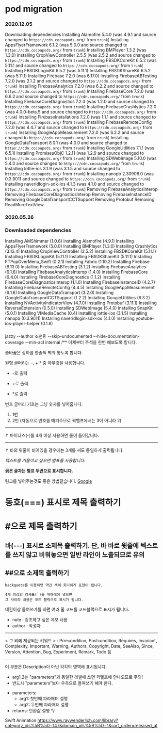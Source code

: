# pod migration 

### 2020.12.05

Downloading dependencies
Installing Alamofire 5.4.0 (was 4.9.1 and source changed to `https://cdn.cocoapods.org/` from `trunk`)
Installing AppsFlyerFramework 6.1.2 (was 5.0.0 and source changed to `https://cdn.cocoapods.org/` from `trunk`)
Installing BMPlayer 1.3.2 (was 1.3.0)
Installing CropViewController 2.5.5 (was 2.5.2 and source changed to `https://cdn.cocoapods.org/` from `trunk`)
Installing FBSDKCoreKit 6.5.2 (was 5.11.1 and source changed to `https://cdn.cocoapods.org/` from `trunk`)
Installing FBSDKLoginKit 6.5.2 (was 5.11.1)
Installing FBSDKShareKit 6.5.2 (was 5.11.1)
Installing Firebase 7.2.0 (was 6.17.0)
Installing FirebaseABTesting 7.2.0 (was 3.1.2 and source changed to `https://cdn.cocoapods.org/` from `trunk`)
Installing FirebaseAnalytics 7.2.0 (was 6.2.2 and source changed to `https://cdn.cocoapods.org/` from `trunk`)
Installing FirebaseCore 7.2.0 (was 6.6.2 and source changed to `https://cdn.cocoapods.org/` from `trunk`)
Installing FirebaseCoreDiagnostics 7.2.0 (was 1.2.0 and source changed to `https://cdn.cocoapods.org/` from `trunk`)
Installing FirebaseCrashlytics 7.2.0 (was 4.0.0-beta.5 and source changed to `https://cdn.cocoapods.org/` from `trunk`)
Installing FirebaseInstallations 7.2.0 (was 1.1.1 and source changed to `https://cdn.cocoapods.org/` from `trunk`)
Installing FirebaseRemoteConfig 7.2.0 (was 4.4.7 and source changed to `https://cdn.cocoapods.org/` from `trunk`)
Installing GoogleAppMeasurement 7.2.0 (was 6.2.2 and source changed to `https://cdn.cocoapods.org/` from `trunk`)
Installing GoogleDataTransport 8.0.1 (was 4.0.0 and source changed to `https://cdn.cocoapods.org/` from `trunk`)
Installing GoogleUtilities 7.1.1 (was 6.5.1)
Installing PromisesObjC 1.2.11 (was 1.2.9 and source changed to `https://cdn.cocoapods.org/` from `trunk`)
Installing SDWebImage 5.10.0 (was 5.4.0 and source changed to `https://cdn.cocoapods.org/` from `trunk`)
Installing lottie-ios 3.1.9 (was 3.1.5 and source changed to `https://cdn.cocoapods.org/` from `trunk`)
Installing nanopb 2.30906.0 (was 0.3.9011 and source changed to `https://cdn.cocoapods.org/` from `trunk`)
Installing naveridlogin-sdk-ios 4.1.3 (was 4.1.0 and source changed to `https://cdn.cocoapods.org/` from `trunk`)
Removing FirebaseAnalyticsInterop
Removing FirebaseCoreDiagnosticsInterop
Removing FirebaseInstanceID
Removing GoogleDataTransportCCTSupport
Removing Protobuf
Removing ReadMoreTextView

### 2020.05.26

### Downloaded dependencies
Installing AMShimmer (1.0.6)
Installing Alamofire (4.9.1)
Installing AppsFlyerFramework (5.0.0)
Installing BMPlayer (1.3.0)
Installing Crashlytics (3.13.4)
Installing CropViewController (2.5.2)
Installing FBSDKCoreKit (5.11.1)
Installing FBSDKLoginKit (5.11.1)
Installing FBSDKShareKit (5.11.1)
Installing FTPopOverMenu_Swift (0.2.1)
Installing Fabric (1.10.2)
Installing Firebase (6.13.0)
Installing FirebaseABTesting (3.1.2)
Installing FirebaseAnalytics (6.1.6)
Installing FirebaseAnalyticsInterop (1.4.0)
Installing FirebaseCore (6.4.0)
Installing FirebaseCoreDiagnostics (1.1.2)
Installing FirebaseCoreDiagnosticsInterop (1.1.0)
Installing FirebaseInstanceID (4.2.7)
Installing FirebaseRemoteConfig (4.4.5)
Installing GoogleAppMeasurement (6.1.6)
Installing GoogleDataTransport (3.2.0)
Installing GoogleDataTransportCCTSupport (1.2.2)
Installing GoogleUtilities (6.3.2)
Installing NVActivityIndicatorView (4.7.0)
Installing Protobuf (3.11.1)
Installing ReverseExtension (0.5.0)
Installing SDWebImage (5.4.0)
Installing SnapKit (5.0.1)
Installing VIMediaCache (0.4)
Installing lottie-ios (3.1.5)
Installing nanopb (0.3.9011)
Installing naveridlogin-sdk-ios (4.1.0)
Installing youtube-ios-player-helper (0.1.6)

###
jazzy --author 조현민 --skip-undocumented --hide-documentation-coverage --min-acl internal
/**
이제부터 주석을 한번 해보도록 합니다.

줄바꿈은 상하를 한줄씩 띄워 놓도록 합니다.

원형 글머리는 -, +  * 중 아무것을 사용합니다.
- -로 출력
+ +로 출력
* *로 출력

번호 글머리 기호는 그냥 숫자를 넣어줍니다.
1. 1번
3. 2번 (자동으로 번호를 매겨주므로 퀵헬프에서는 3이 아니라 2)
----
↑ 마이너스(-)를 4개 이상 사용하면 줄이 들어갑니다.

---
↑ 바의 윗줄이 비어있을 경우에는 3개를 써도 동일하게 출력됩니다.

*텍스트를 기울이고 싶으면 별표를 사용합니다.*

**굵은 글자는 별표 두번으로 표시합니다.**

링크를 넣어주는것도 좋은 방법같습니다. [Google](http://google.com)

동호(===) 표시로 제목 출력하기
===

# #으로 제목 출력하기

바(---) 표시로 소제목 출력하기. 단, 바 바로 윗줄에 텍스트를 쓰지 않고 비워놓으면 일반 라인이 노출되므로 유의
---

## ##으로 소제목 출력하기

`backquote를 이용하면 약간 색이 희미하게 표현이 됩니다.`

````
4개 이상의 강세표(`)를 위아래에 넣으면
그 사이의 내용은 코드 블럭으로 표시가 됩니다.
````

네칸이상 들여쓰기를 하면
여러 줄 코드를 코드블럭으로 표시가 됩니다.

- note : 강조하고 싶은 메모 내용
- author : 작성자

----

< 그 외에 제공되는 키워드 >
: Prrecondition, Postcondition, Requires, Invariant, Complexity, Important, Warning, Authors, Copyright, Date, SeeAlso, Since, Version, Attention, Bug, Experiment, Remark, Todo 등

----
이 부분은 Description이 아닌 각각의 영역에 표시됩니다.
* arg1,2는 "parameters"과 동일한 레벨에 쓰면 퀵헬프에 안나오므로 주의!
* 반드시 "parameters"보다 우측으로 들여쓰기 해야 한다.
- parameters:
    - arg1: 첫번째 파라매터 설명
    - arg2: 두번째 파라매터 설명
- returns: 반환값 설명
*/

Swift Animation
https://www.raywenderlich.com/library?category_ids%5B%5D=147&domain_ids%5B%5D=1&sort_order=released_at
